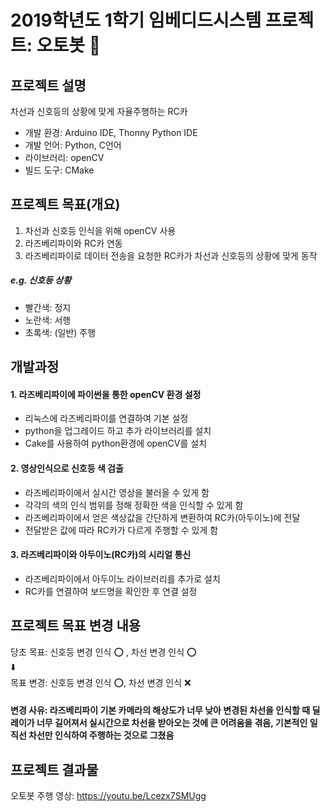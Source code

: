 # 2019학년도 1학기 임베디드시스템 프로젝트: 오토봇 🚗
## 프로젝트 설명 
차선과 신호등의 상황에 맞게 자율주행하는 RC카

- 개발 환경: Arduino IDE, Thonny Python IDE
- 개발 언어: Python, C언어
- 라이브러리: openCV
- 빌드 도구: CMake

## 프로젝트 목표(개요)
1) 차선과 신호등 인식을 위해 openCV 사용
2) 라즈베리파이와 RC카 연동
3) 라즈베리파이로 데이터 전송을 요청한 RC카가 차선과 신호등의 상황에 맞게 동작
##### e.g. 신호등 상황
+  빨간색: 정지
+  노란색: 서행
+  초록색: (일반) 주행

## 개발과정
#### 1. 라즈베리파이에 파이썬을 통한 openCV 환경 설정
- 리눅스에 라즈베리파이를 연결하여 기본 설정
- python을 업그레이드 하고 추가 라이브러리를 설치
- Cake를 사용하여 python환경에 openCV를 설치
   
#### 2. 영상인식으로 신호등 색 검출
- 라즈베리파이에서 실시간 영상을 불러올 수 있게 함
- 각각의 색의 인식 범위를 정해 정확한 색을 인식할 수 있게 함
- 라즈베리파이에서 얻은 색상값을 간단하게 변환하여 RC카(아두이노)에 전달
- 전달받은 값에 따라 RC카가 다르게 주행할 수 있게 함 

#### 3. 라즈베리파이와 아두이노(RC카)의 시리얼 통신
- 라즈베리파이에서 아두이노 라이브러리를 추가로 설치
- RC카를 연결하여 보드명을 확인한 후 연결 설정
  
    
## 프로젝트 목표 변경 내용
당초 목표: 신호등 변경 인식 ⭕️ , 차선 변경 인식 ⭕️  
⬇️  
목표 변경: 신호등 변경 인식 ⭕️, 차선 변경 인식 ❌

#### 변경 사유: 라즈베리파이 기본 카메라의 해상도가 너무 낮아 변경된 차선을 인식할 때 딜레이가 너무 길어져서 실시간으로 차선을 받아오는 것에 큰 어려움을 겪음, 기본적인 일직선 차선만 인식하여 주행하는 것으로 그쳤음    
    
## 프로젝트 결과물
오토봇 주행 영상: https://youtu.be/Lcezx7SMUgg

